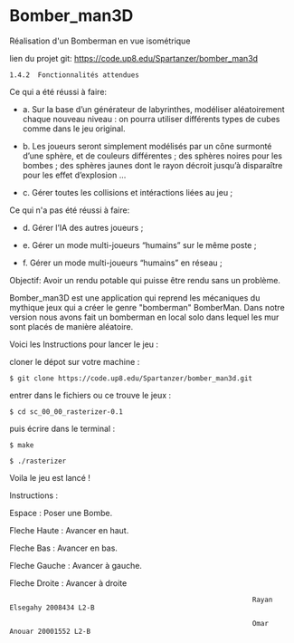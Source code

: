 # Bomber_man3D

Réalisation d'un Bomberman en vue isométrique

lien du projet git: https://code.up8.edu/Spartanzer/bomber_man3d

`1.4.2  Fonctionnalités attendues`

Ce qui a été réussi à faire:

- a. Sur la base d’un générateur de labyrinthes, modéliser aléatoirement chaque nouveau niveau : 
on pourra utiliser différents types de cubes comme dans le jeu original.


- b. Les joueurs seront simplement modélisés par un cône surmonté d’une sphère, et de couleurs différentes ; des sphères noires pour les bombes ; des sphères jaunes dont le rayon décroit jusqu’à disparaître pour les effet d’explosion ...

- c. Gérer toutes les collisions et intéractions liées au jeu ;

Ce qui n'a pas été réussi à faire:

- d. Gérer l’IA des autres joueurs ;

- e. Gérer un mode multi-joueurs “humains” sur le même poste ;

- f. Gérer un mode multi-joueurs “humains” en réseau ;

Objectif:
Avoir un rendu potable qui puisse être rendu sans un problème.

Bomber_man3D est une application qui reprend les mécaniques du mythique jeux qui a créer le genre "bomberman" BomberMan. Dans notre version nous avons fait un bomberman en local solo dans lequel les mur sont placés de manière aléatoire.


Voici les Instructions pour lancer le jeu :

cloner le dépot sur votre machine : 

`$ git clone https://code.up8.edu/Spartanzer/bomber_man3d.git`

entrer dans le fichiers ou ce trouve le jeux :

`$ cd sc_00_00_rasterizer-0.1`

puis écrire dans le terminal :

`$ make`

`$ ./rasterizer`

Voila le jeu est lancé !

Instructions :

Espace : Poser une Bombe.

Fleche Haute : Avancer en haut.

Fleche Bas : Avancer en bas.

Fleche Gauche : Avancer à gauche.

Fleche Droite : Avancer à droite

                                                                Rayan Elsegahy 2008434 L2-B

                                                                Omar Anouar 20001552 L2-B
